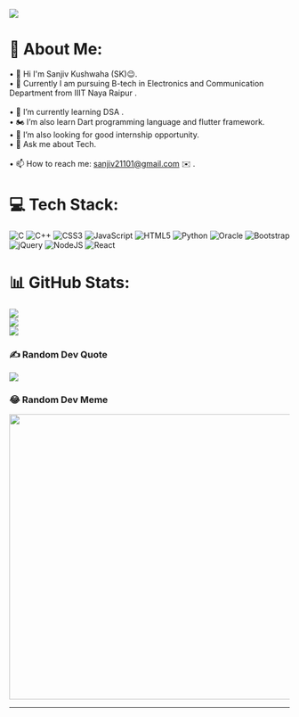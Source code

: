 [![](https://visitcount.itsvg.in/api?id=sanjiv0286&icon=0&color=6)](https://visitcount.itsvg.in)

# 💫 About Me:

• 🤵‍ Hi I'm Sanjiv Kushwaha (SK)😉. <br>• 🏨 Currently I am pursuing B-tech in Electronics and Communication Department from IIIT Naya Raipur .<br><br>• 🥷 I’m currently learning DSA .<br>• 🏍️ I’m also learn Dart programming language and flutter framework.<br>•  🤔 I’m also looking for good internship opportunity.<br>• 💬 Ask me about Tech.<br><br>• 📫 How to reach me: sanjiv21101@gmail.com ✉️ .<br>

# 💻 Tech Stack:
![C](https://img.shields.io/badge/c-%2300599C.svg?style=for-the-badge&logo=c&logoColor=white) ![C++](https://img.shields.io/badge/c++-%2300599C.svg?style=for-the-badge&logo=c%2B%2B&logoColor=white) ![CSS3](https://img.shields.io/badge/css3-%231572B6.svg?style=for-the-badge&logo=css3&logoColor=white) ![JavaScript](https://img.shields.io/badge/javascript-%23323330.svg?style=for-the-badge&logo=javascript&logoColor=%23F7DF1E) ![HTML5](https://img.shields.io/badge/html5-%23E34F26.svg?style=for-the-badge&logo=html5&logoColor=white) ![Python](https://img.shields.io/badge/python-3670A0?style=for-the-badge&logo=python&logoColor=ffdd54) ![Oracle](https://img.shields.io/badge/Oracle-F80000?style=for-the-badge&logo=oracle&logoColor=white) ![Bootstrap](https://img.shields.io/badge/bootstrap-%23563D7C.svg?style=for-the-badge&logo=bootstrap&logoColor=white) ![jQuery](https://img.shields.io/badge/jquery-%230769AD.svg?style=for-the-badge&logo=jquery&logoColor=white) ![NodeJS](https://img.shields.io/badge/node.js-6DA55F?style=for-the-badge&logo=node.js&logoColor=white) ![React](https://img.shields.io/badge/react-%2320232a.svg?style=for-the-badge&logo=react&logoColor=%2361DAFB)
# 📊 GitHub Stats:
![](https://github-readme-stats.vercel.app/api?username=sanjiv0286&theme=tokyonight&hide_border=false&include_all_commits=true&count_private=true)<br/>
![](https://github-readme-streak-stats.herokuapp.com/?user=sanjiv0286&theme=tokyonight&hide_border=false)<br/>
![](https://github-readme-stats.vercel.app/api/top-langs/?username=sanjiv0286&theme=tokyonight&hide_border=false&include_all_commits=true&count_private=true&layout=compact)

### ✍️ Random Dev Quote
![](https://quotes-github-readme.vercel.app/api?type=horizontal&theme=radical)

### 😂 Random Dev Meme
<img src="https://random-memer.herokuapp.com/" width="512px"/>

---

<!-- Proudly created with GPRM ( https://gprm.itsvg.in ) -->
